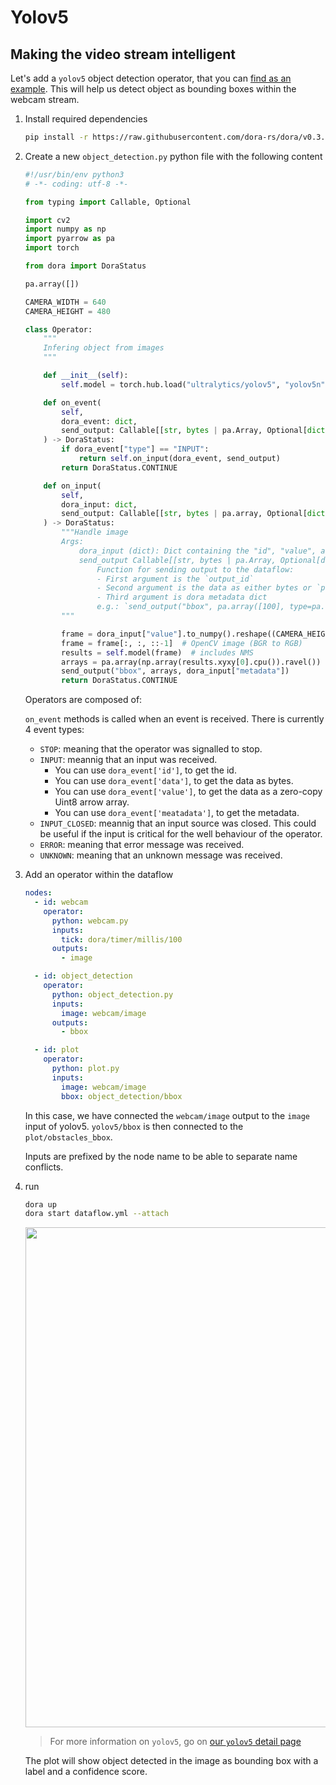 # Yolov5

## Making the video stream intelligent

Let's add a `yolov5` object detection operator, that you can [find as an example](https://raw.githubusercontent.com/dora-rs/dora/main/examples/python-operator-dataflow/object_detection.py). This will help us detect object as bounding boxes within the webcam stream.

1. Install required dependencies

   ```bash
   pip install -r https://raw.githubusercontent.com/dora-rs/dora/v0.3.0/examples/python-operator-dataflow/requirements.txt
   ```

2. Create a new `object_detection.py` python file with the following content

   ```python
   #!/usr/bin/env python3
   # -*- coding: utf-8 -*-

   from typing import Callable, Optional

   import cv2
   import numpy as np
   import pyarrow as pa
   import torch

   from dora import DoraStatus

   pa.array([])

   CAMERA_WIDTH = 640
   CAMERA_HEIGHT = 480

   class Operator:
       """
       Infering object from images
       """

       def __init__(self):
           self.model = torch.hub.load("ultralytics/yolov5", "yolov5n")

       def on_event(
           self,
           dora_event: dict,
           send_output: Callable[[str, bytes | pa.Array, Optional[dict]], None],
       ) -> DoraStatus:
           if dora_event["type"] == "INPUT":
               return self.on_input(dora_event, send_output)
           return DoraStatus.CONTINUE

       def on_input(
           self,
           dora_input: dict,
           send_output: Callable[[str, bytes | pa.array, Optional[dict]], None],
       ) -> DoraStatus:
           """Handle image
           Args:
               dora_input (dict): Dict containing the "id", "value", and "metadata"
               send_output Callable[[str, bytes | pa.Array, Optional[dict]], None]:
                   Function for sending output to the dataflow:
                   - First argument is the `output_id`
                   - Second argument is the data as either bytes or `pa.Array`
                   - Third argument is dora metadata dict
                   e.g.: `send_output("bbox", pa.array([100], type=pa.uint8()), dora_event["metadata"])`
           """

           frame = dora_input["value"].to_numpy().reshape((CAMERA_HEIGHT, CAMERA_WIDTH, 3))
           frame = frame[:, :, ::-1]  # OpenCV image (BGR to RGB)
           results = self.model(frame)  # includes NMS
           arrays = pa.array(np.array(results.xyxy[0].cpu()).ravel())
           send_output("bbox", arrays, dora_input["metadata"])
           return DoraStatus.CONTINUE
   ```

   Operators are composed of:

   `on_event` methods is called when an event is received.
   There is currently 4 event types:

   - `STOP`: meaning that the operator was signalled to stop.
   - `INPUT`: meannig that an input was received.
     - You can use `dora_event['id']`, to get the id.
     - You can use `dora_event['data']`, to get the data as bytes.
     - You can use `dora_event['value']`, to get the data as a zero-copy Uint8 arrow array.
     - You can use `dora_event['meatadata']`, to get the metadata.
   - `INPUT_CLOSED`: meannig that an input source was closed. This could be useful if the input is critical for the well behaviour of the operator.
   - `ERROR`: meaning that error message was received.
   - `UNKNOWN`: meaning that an unknown message was received.

3. Add an operator within the dataflow

   ```yaml {10-16,23}
   nodes:
     - id: webcam
       operator:
         python: webcam.py
         inputs:
           tick: dora/timer/millis/100
         outputs:
           - image

     - id: object_detection
       operator:
         python: object_detection.py
         inputs:
           image: webcam/image
         outputs:
           - bbox

     - id: plot
       operator:
         python: plot.py
         inputs:
           image: webcam/image
           bbox: object_detection/bbox
   ```

   In this case, we have connected the `webcam/image` output to the `image` input of yolov5. `yolov5/bbox` is then connected to the `plot/obstacles_bbox`.

   Inputs are prefixed by the node name to be able to separate name conflicts.

4. run

   ```bash
   dora up
   dora start dataflow.yml --attach
   ```

   <p align="center">
       <img src="/img/webcam_yolov5.png" width="800"/>
   </p>

   > For more information on `yolov5`, go on [our `yolov5` detail page](/docs/nodes_operators/yolov5_op)

   The plot will show object detected in the image as bounding box with a label and a confidence score.
